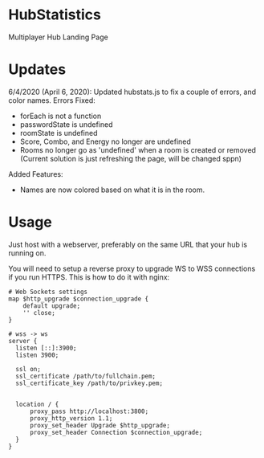 # HubStatistics
Multiplayer Hub Landing Page

# Updates
6/4/2020 (April 6, 2020): Updated hubstats.js to fix a couple of errors, and color names.
Errors Fixed:
+ forEach is not a function
+ passwordState is undefined
+ roomState is undefined
+ Score, Combo, and Energy no longer are undefined
+ Rooms no longer go as 'undefined' when a room is created or removed
(Current solution is just refreshing the page, will be changed sppn)

Added Features:
+ Names are now colored based on what it is in the room.

# Usage
Just host with a webserver, preferably on the same URL that your hub is running on.

You will need to setup a reverse proxy to upgrade WS to WSS connections if you run HTTPS. This is how to do it with nginx:

```nginx
# Web Sockets settings
map $http_upgrade $connection_upgrade {
    default upgrade;
    '' close;
}

# wss -> ws
server {
  listen [::]:3900;
  listen 3900;

  ssl on;
  ssl_certificate /path/to/fullchain.pem;
  ssl_certificate_key /path/to/privkey.pem;


  location / {
      proxy_pass http://localhost:3800;
      proxy_http_version 1.1;
      proxy_set_header Upgrade $http_upgrade;
      proxy_set_header Connection $connection_upgrade;
  }
}
```
